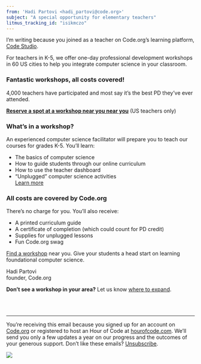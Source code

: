 ```yaml
---
from: 'Hadi Partovi <hadi_partovi@code.org>'
subject: "A special opportunity for elementary teachers"
litmus_tracking_id: "isikmczo"
---
```


I’m writing because you joined as a teacher on Code.org’s learning platform, [Code Studio](http://studio.code.org/). 

For teachers in K-5, we offer one-day professional development workshops in 60 US cities to help you integrate computer science in your classroom. 

### Fantastic workshops, all costs covered!
4,000 teachers have participated and most say it’s the best PD they’ve ever attended.

**[Reserve a spot at a workshop near you near you](https://code.org/educate/k5)** (US teachers only)

### What’s in a workshop?
An experienced computer science facilitator will prepare you to teach our courses for grades K-5. You’ll learn:

- The basics of computer science
- How to guide students through our online curriculum
- How to use the teacher dashboard
- “Unplugged” computer science activities<br />
[Learn more](https://code.org/k5)

### All costs are covered by Code.org
There’s no charge for you. You’ll also receive:

- A printed curriculum guide
- A certificate of completion (which could count for PD credit)
- Supplies for unplugged lessons
- Fun Code.org swag

[Find a workshop](https://code.org/educate/k5) near you. Give your students a head start on learning foundational computer science.


Hadi Partovi<br />
founder, Code.org


**Don’t see a workshop in your area?** Let us know [where to expand](https://docs.google.com/a/code.org/forms/d/1QoWzKV5n2Fxx-W90LmmMWxY7qndMo1IE0QWZcxY9OTI/viewform). 

<br />
<br />

<hr/>

You’re receiving this email because you signed up for an account on [Code.org](https://code.org/) or registered to host an Hour of Code at [hourofcode.com](http://hourofcode.com/). We’ll send you only a few updates a year on our progress and the outcomes of your generous support. Don’t like these emails? [Unsubscribe](<%= unsubscribe_link %>).

![](<%= tracking_pixel %>)

